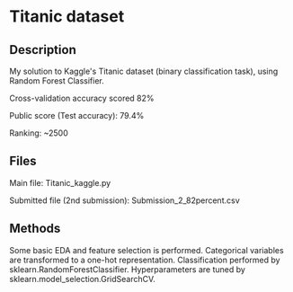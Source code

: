 # Titanic dataset 
## Description
My solution to Kaggle's Titanic dataset (binary classification task), using Random Forest Classifier.

Cross-validation accuracy scored 82%

Public score (Test accuracy): 79.4%

Ranking: ~2500

## Files
Main file: Titanic_kaggle.py 

Submitted file (2nd submission): Submission_2_82percent.csv 

## Methods
Some basic EDA and feature selection is performed. Categorical variables are transformed to a one-hot representation. Classification performed by sklearn.RandomForestClassifier. Hyperparameters are tuned by sklearn.model_selection.GridSearchCV.  
